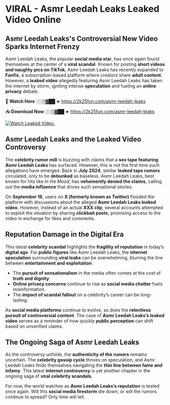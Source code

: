 # VIRAL - Asmr Leedah Leaks Leaked Video Online

## **Asmr Leedah Leaks's Controversial New Video Sparks Internet Frenzy**  

Asmr Leedah Leaks, the popular **social media star**, has once again found themselves at the center of a **viral scandal**. Known for posting **short videos and naughty pics on TikTok**, Asmr Leedah Leaks has recently expanded to **Fanfix**, a subscription-based platform where creators share **adult content**. However, a **leaked video** allegedly featuring Asmr Leedah Leaks has taken the internet by storm, igniting intense **speculation** and fueling an **online privacy** debate.  

🔴 **Watch Here** ░░▒▓██ ➤ https://2k25fun.com/asmr-leedah-leaks  

📥 **Download Now** ░░▒▓██ ➤ https://2k25fun.com/asmr-leedah-leaks  

[![Watch Leaked Video.](https://miro.medium.com/v2/resize:fit:828/format:webp/1*cilzJN44JGOrTw9NJCrNHA.gif "Watch Leaked Video")](https://2k25fun.com/asmr-leedah-leaks)

## **Asmr Leedah Leaks and the Leaked Video Controversy**  

The **celebrity rumor mill** is buzzing with claims that a **sex tape featuring Asmr Leedah Leaks** has surfaced. However, this is not the first time such allegations have emerged. Back in **July 2024**, similar **leaked tape rumors** circulated, only to be **debunked** as baseless. Asmr Leedah Leaks, best known for hits like *In Ha Mood*, has **vehemently denied the claims**, calling out the **media influence** that drives such sensational stories.  

On **September 16**, users on **X (formerly known as Twitter)** flooded the platform with discussions about the alleged **Asmr Leedah Leaks leaked video**. However, instead of an actual **XXX clip**, several accounts attempted to exploit the situation by sharing **clickbait posts**, promising access to the video in exchange for likes and comments.  

## **Reputation Damage in the Digital Era**  

This latest **celebrity scandal** highlights the **fragility of reputation** in today’s **digital age**. For **public figures** like Asmr Leedah Leaks, the **internet speculation** surrounding **viral leaks** can be overwhelming, blurring the line between **entertainment and exploitation**.  

- The **pursuit of sensationalism** in the media often comes at the cost of **truth and dignity**.  
- **Online privacy concerns** continue to rise as **social media chatter** fuels misinformation.  
- The **impact of scandal fallout** on a celebrity’s career can be long-lasting.  

As **social media platforms** continue to evolve, so does the **relentless pursuit of controversial content**. The case of **Asmr Leedah Leaks’s leaked video** serves as a reminder of how quickly **public perception** can shift based on unverified claims.  

## **The Ongoing Saga of Asmr Leedah Leaks**  

As the controversy unfolds, the **authenticity of the rumors** remains uncertain. The **celebrity gossip cycle** thrives on speculation, and Asmr Leedah Leaks finds themselves navigating the **thin line between fame and infamy**. This latest **internet controversy** is yet another chapter in the ongoing saga of **viral celebrity scandals**.  

For now, the world watches as **Asmr Leedah Leaks’s reputation** is tested once again. Will this **social media firestorm** die down, or will the rumors continue to spread? Only time will tell.